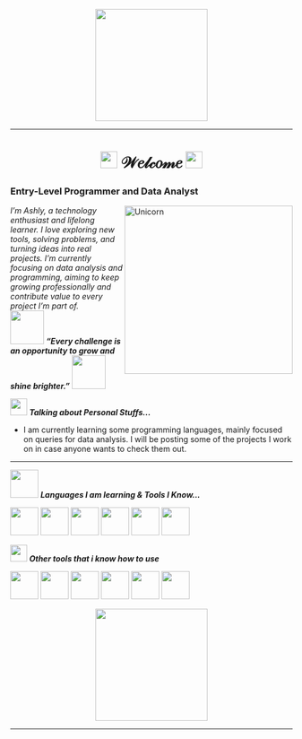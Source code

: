 <p align="center">
  <img src="https://i.pinimg.com/736x/07/70/94/07709494529dddf66f43c0a98858042e.jpg" height="200"/>
</p>
<hr>
<h1 align="center"> <img src="https://i.pinimg.com/originals/e7/ff/e2/e7ffe217d5646eb2f049712491bd281d.gif" width="30px">  𝒲𝑒𝓁𝒸𝑜𝓂𝑒  <img src="https://i.pinimg.com/originals/e7/ff/e2/e7ffe217d5646eb2f049712491bd281d.gif" width="30px">
<h3 align="left"> Entry-Level Programmer and Data Analyst </h3>
</p>


<img align="right" width=300px alt="Unicorn" src="https://media.tenor.com/VgSox1wO8eAAAAAi/pudding-dog-sanrio.gif" />
<p align="left">
  <em>
    I’m Ashly, a technology enthusiast and lifelong learner. 
    I love exploring new tools, solving problems, and turning
 ideas into real projects. I’m currently focusing on data analysis 
and programming, aiming to keep growing professionally and 
contribute value to every project I’m part of.
  </em> 
  <br>
  <img src="https://i.pinimg.com/originals/cb/a9/fa/cba9fa3707c3af2da4585eb372f71f99.gif" width="60" /> <b><i>“Every challenge is an opportunity to grow and shine brighter.”</i></b> <img src="https://i.pinimg.com/originals/cb/a9/fa/cba9fa3707c3af2da4585eb372f71f99.gif" width="60" /> 
</p>

<img src="https://i.pinimg.com/originals/1d/2e/a6/1d2ea6623a042ffd7a507c5716b76b69.gif" width="30px">&nbsp;***Talking about Personal Stuffs...***

- I am currently learning some programming languages, mainly focused on queries for data analysis. I will be posting some of the projects I work on in case anyone wants to check them out.

<hr>





 

<img src="https://i.pinimg.com/originals/cb/a9/fa/cba9fa3707c3af2da4585eb372f71f99.gif" width="50px">&nbsp;***Languages I am learning & Tools I Know...***
<p align="left">
  
 <img height="50" src="https://img.shields.io/badge/mysql-4479A1.svg?style=for-the-badge&logo=mysql&logoColor=white"> </code>
  </code> <img height="50" src="https://img.shields.io/badge/python-3670A0?style=for-the-badge&logo=python&logoColor=ffdd54"> </code>
  </code> <img height="50" src="https://img.shields.io/badge/r-%23276DC3.svg?style=for-the-badge&logo=r&logoColor=white"> </code>
  </code> <img height="50" src="https://img.shields.io/badge/pandas-%23150458.svg?style=for-the-badge&logo=pandas&logoColor=white"> </code>
  </code> <img height="50" src="https://img.shields.io/badge/jupyter-%23FA0F00.svg?style=for-the-badge&logo=jupyter&logoColor=white"> </code>
  </code> <img height="50" src="https://img.shields.io/badge/Visual%20Studio%20Code-0078d7.svg?style=for-the-badge&logo=visual-studio-code&logoColor=white"> </code>

  
<img src="https://i.pinimg.com/originals/1d/2e/a6/1d2ea6623a042ffd7a507c5716b76b69.gif" width="30px">&nbsp;***Other tools that i know how to use***
<p align="left">

  </code> <img height="50" src="https://img.shields.io/badge/power_bi-F2C811?style=for-the-badge&logo=powerbi&logoColor=black"> </code>
  </code> <img height="50" src="https://img.shields.io/badge/Canva-%2300C4CC.svg?style=for-the-badge&logo=Canva&logoColor=white"> </code>
  </code> <img height="50" src="https://img.shields.io/badge/Notion-%23000000.svg?style=for-the-badge&logo=notion&logoColor=white"> </code>
  </code> <img height="50" src="https://img.shields.io/badge/LibreOffice-%2318A303?style=for-the-badge&logo=LibreOffice&logoColor=white"> </code>
  </code> <img height="50" src="https://img.shields.io/badge/Microsoft_Excel-217346?style=for-the-badge&logo=microsoft-excel&logoColor=white"> </code>
  </code> <img height="50" src="https://img.shields.io/badge/Microsoft_Office-D83B01?style=for-the-badge&logo=microsoft-office&logoColor=white"> </code>
  
  

<p align="center">
  <img src="https://i.pinimg.com/736x/e0/79/13/e079133da3118306f236dd3320488b9a.jpg" height="200"/>
</p>

<hr>


</div>
